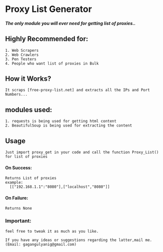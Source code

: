 # Proxy List Generator
##### The only module you will ever need for getting list of proxies..

## Highly Recommended for:
    1. Web Scrapers
    2. Web Crawlers
    3. Pen Testers
    4. People who want list of proxies in Bulk

## How it Works?
	It scraps [free-proxy-list.net] and extracts all the IPs and Port Numbers...
	
## modules used:
	1. requests is being used for getting html content 
	2. BeautifulSoup is being used for extracting the content

## Usage
    Just import proxy_get in your code and call the function Proxy_List() for list of proxies

#### On Success:
    Returns List of proxies
    example:
      [["192.168.1.1":"8080"],["localhost","8080"]]
    
#### On Failure:
    Returns None
    
### Important:

    feel free to tweak it as much as you like.
    
    If you have any ideas or suggestions regarding the latter,mail me.
    (Email: gagangulyanig@gmail.com)
